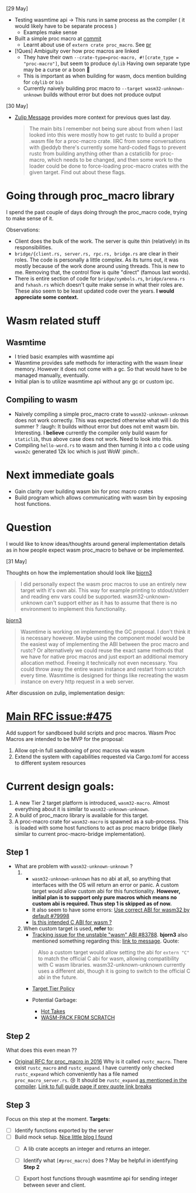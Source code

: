 [29 May]

- Testing wasmtime api -> This runs in same process as the compiler ( it would likely have to be separate process )
    - Examples make sense 
- Built a simple proc macro at [commit](https://github.com/mav3ri3k/proc-macro-server/commit/3c7ade5490473d8913a7db32bba22644f0e38b21)
    - Learnt about use of `extern crate proc_macro`. See [pr](https://github.com/rust-lang/reference/pull/1504)
- [!Ques] Ambiguity over how proc macros are linked
    - They have their own `--crate-type=proc-macro, #![crate_type = "proc-macro"]`, but seem to produce `dylib`
        Having own separate type may be a curse or a boon :pray:
    - This is important as when building for wasm, docs mention building for `cdylib` or `bin`
    - Currently naively building proc macro to `--target wasm32-unknown-unknown` builds without error but does not produce output

[30 May]

- [Zulip Message](https://rust-lang.zulipchat.com/#narrow/stream/131828-t-compiler/topic/wasm.20proc.20macros/near/291100839) provides more context for previous ques last day.
    > The main bits I remember not being sure about from when I last looked into this were mostly how to get rustc to build a proper .wasm file for a proc-macro crate. IIRC from some conversations with @eddyb there's currently some hard-coded flags to prevent rustc from building anything other than a cstaticlib for proc-macro, which needs to be changed, and then some work to the loader could be done to force-loading proc-macro crates with the given target.
Find out about these flags.

# Going through proc_macro library
I spend the past couple of days doing through the proc_macro code, trying to make sense of it.

Observations:
- Client does the bulk of the work. The server is quite thin (relatively) in its responsibilities.
- `bridge/{client.rs, server.rs, rpc.rs, bridge.rs` are clear in their roles. The code is personally a little complex. As its turns out, it was mostly because of the work done around using threads. This is new to me. Removing that, the control flow is quite "direct" (famous last words).
- There is entire section of code for `bridge/symbols.rs`, `bridge/arena.rs` and `fxhash.rs` which doesn't quite make sense in what their roles are. These also seem to be least updated code over the years. **I would appreciate some context.**

# Wasm related stuff
## Wasmtime
- I tried basic examples with wasmtime api
- Wasmtime provides safe methods for interacting with the wasm linear memory. However it does not come with a gc. So that would have to be managed manually, eventually. 
- Initial plan is to utilize wasmtime api without any gc or custom ipc.
## Compiling to wasm
- Naively compiling a simple proc_macro crate to `wasm32-unknown-unknown` does not work correctly. This was expected otherwise what will I do this summer ? :laugh: It builds without error but does not emit wasm bin. Interesting. I **believe** currently the compiler only build wasm for `staticlib`, thus above case does not work. Need to look into this.
- Compiling `hello-word.rs` to wasm and then turning it into a c code using `wasm2c` generated 12k loc which is just WoW :pinch:.

# Next immediate goals
- Gain clarity over building wasm bin for proc macro crates
- Build program which allows communicating with wasm bin by exposing host functions.

# Question
I would like to know ideas/thoughts around general implementation details as in how people expect wasm proc_macro to behave or be implemented.

[31 May]

Thoughts on how the implementation should look like
[bjorn3](https://rust-lang.zulipchat.com/#narrow/stream/421156-gsoc/topic/Project.3A.20Sandboxed.20and.20Deterministic.20Proc.20Macro.20using.20Wasm/near/441542623)
>I did personally expect the wasm proc macros to use an entirely new target with it's own abi. This way for example printing to stdout/stderr and reading env vars could be supported. wasm32-unknown-unknown can't support either as it has to assume that there is no environment to implement this functionality.

[bjorn3](https://rust-lang.zulipchat.com/#narrow/stream/421156-gsoc/topic/Project.3A.20Sandboxed.20and.20Deterministic.20Proc.20Macro.20using.20Wasm/near/441543634)
>Wasmtime is working on implementing the GC proposal. I don't think it is necessary however. Maybe using the component model would be the easiest way of implementing the ABI between the proc macro and rustc? Or alternatively we could reuse the exact same methods that we have for native proc macros and just export an additional memory allocation method. Freeing it technically not even necessary. You could throw away the entire wasm instance and restart from scratch every time. Wasmtime is designed for things like recreating the wasm instance on every http request in a web server.

After discussion on zulip, implementation design:
# [Main RFC issue:#475](https://github.com/rust-lang/compiler-team/issues/475)
Add support for sandboxed build scripts and proc macros. Wasm Proc Macros are intended to be MVP for the proposal:
1. Allow opt-in full sandboxing of proc macros via wasm
2. Extend the system with capabilities requested via Cargo.toml for access to different system resources

# Current design goals:
1. A new Tier 2 target platform is introduced, `wasm32-macro`. Almost everything about it is similar to `wasm32-unknown-unknown`. 
2. A build of proc_macro library is available for this target.
3. A proc-macro crate for `wasm32-macro` is spawned as a sub-process. This is loaded with some host functions to act as proc macro bridge (likely similar to current proc-macro-bridge implementation).

## Step 1
- What are problem with `wasm32-unknown-unknown` ?
    1. - `wasm32-unknown-unknown` has no abi at all, so anything that interfaces with the OS will return an error or panic. A custom target would allow custom abi for this functionality. **However, initial plan is to support only pure macros which means no custom abi is required. Thus step 1 is skipped as of now.** 
       - It also seem to have some errors: [Use correct ABI for wasm32 by default #79998](https://github.com/rust-lang/rust/pull/79998) 
       - [Is this intended C ABI for wasm ?](https://github.com/WebAssembly/tool-conventions/blob/main/BasicCABI.md)
    2. When custom target is used, **refer** to: 
        - [Tracking issue for the unstable "wasm" ABI #83788](https://github.com/rust-lang/rust/issues/83788). 
        **bjorn3** also mentioned something regarding this: [link to message](https://rust-lang.zulipchat.com/#narrow/stream/421156-gsoc/topic/Project.3A.20Sandboxed.20and.20Deterministic.20Proc.20Macro.20using.20Wasm/near/441685050). Quote:
        > Also a custom target would allow setting the abi for `extern "C"` to match the official C abi for wasm, allowing compatibility with C wasm libraries. wasm32-unknown-unknown currently uses a different abi, though it is going to switch to the official C abi in the future.
        - [Target Tier Policy](https://rust-lang.github.io/rfcs/2803-target-tier-policy.html?highlight=sandbox#)

        - Potential Garbage:
            - [Hot Takes](https://users.rust-lang.org/t/fixing-rusts-webassembly-targets/88947)
            - [WASM-PACK FROM SCRATCH](https://khangdinh.wordpress.com/2022/05/06/wasm-pack-from-scratch/)

## Step 2
What does this even mean ??
- [Original RFC for proc_macro in 2016](https://rust-lang.github.io/rfcs/1681-macros-1.1.html?highlight=sandbox#)
    Why is it called `rustc_macro`. There exist `rustc_macro` and `rustc_expand`. I have currently only checked `rustc_expeand` which conveniently has a file named `proc_macro_server.rs`. :cry: 
    It should be `rustc_expand` [as mentioned in the compiler](https://arc.net/l/quote/ybomdhve). 
    [Link to full guide page if prev quote link breaks](https://rustc-dev-guide.rust-lang.org/macro-expansion.html?highlight=macro#macro-expansion)

## Step 3
Focus on this step at the moment. **Targets:**
- [ ] Identify functions exported by the server
- [ ] Build mock setup. [Nice little blog I found](https://petermalmgren.com/serverside-wasm-data/) 
    - [ ] A lib crate accepts an integer and returns an integer.
    - [ ] Identify what `[#proc_macro]` does ? May be helpful in identifying **Step 2**
    - [ ] Export host functions through wasmtime api for sending integer between sever and client.


